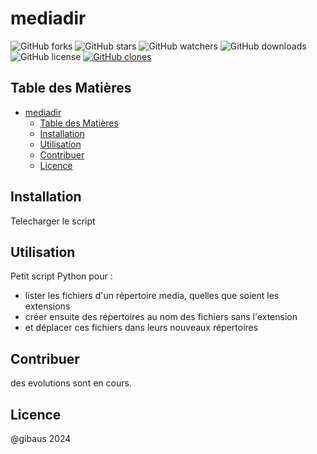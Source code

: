 # mediadir

![GitHub forks](https://img.shields.io/github/forks/gibaus/mediadir?style=social)
![GitHub stars](https://img.shields.io/github/stars/gibaus/mediadir?style=social)
![GitHub watchers](https://img.shields.io/github/watchers/gibaus/mediadir?style=social)
![GitHub downloads](https://img.shields.io/github/downloads/gibaus/mediadir/total)
![GitHub license](https://img.shields.io/github/license/gibaus/mediadir)
[![GitHub clones](https://img.shields.io/badge/Clones-Statistiques-brightgreen)](https://github.com/gibaus/mediadir/graphs/traffic)

## Table des Matières

- [mediadir](#mediadir)
  - [Table des Matières](#table-des-matières)
  - [Installation](#installation)
  - [Utilisation](#utilisation)
  - [Contribuer](#contribuer)
  - [Licence](#licence)

## Installation

Telecharger le script

## Utilisation

Petit script Python pour :
- lister les fichiers d'un répertoire media, quelles que soient les extensions
- créer ensuite des répertoires au nom des fichiers sans l'extension
- et déplacer ces fichiers dans leurs nouveaux répertoires

## Contribuer

des evolutions sont en cours.

## Licence

@gibaus  2024